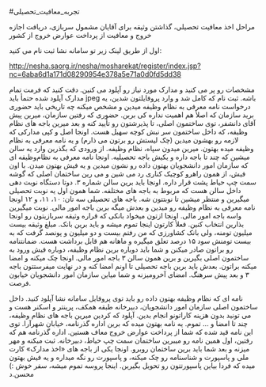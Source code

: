#تجربه_معافیت_تحصیلی

مراحل اخذ معافیت تحصیلی، گذاشتن وثیقه برای آقایان مشمول سربازی، دریافت اجازه خروج و معافیت از پرداخت عوارض خروج از کشور

اول از طریق لینک زیر تو سامانه نشا ثبت نام می کنید:

http://nesha.saorg.ir/nesha/mosharekat/register/index.jsp?nc=6aba6d1a171d08290954e378a5e71a0d0fd5dd38

 مشخصات رو پر می کنید و مدارک مورد نیاز رو آپلود می کنین. دقت کنید که فرمت تمام مدارک آپلود شده حتمأ باید jpeg باشه. ثبت نام‌ که کامل شد و وارد پروفایلتون شدین، یه درخواست نامه معرفی به نظام وظیفه میدین و مشخص میکنه چه تاریخی باید حضوری برید سازمان که اصلأ هم اهمیت نداره کی برین. حضوری که رفتین سازمان، میرین پیش آقای دانشفر، توی ساختمون اصلی، تا پذیرشتون رو تأیید کنه و بعد میرین باجه های نظام وظیفه، که داخل ساختمون سر نبش کوچه سهیل هست. اونجا اصل و کپی مدارکی که لازمه رو بهشون میدین (چک لیستش رو برتون می ذارم) و یه نامه معرفی به نظام وظیفه میده بهتون.
میرین میدون سپاه، نظام وظیفه. از ورودی که بگذرین وارد یه سالن میشین که چند تا باجه داره و یکیش باجه تحصیلیه. اونجا نامه معرفی به نظام‌وظیفه ای که سازمان امور دانشجویان بهتون داده رو ‌نشون میدین و یه فیش بهتون میدن. با اون فیش، از همون راهرو ‌کوچیک کناری رد می شین و‌ می رین ساختمان اصلی که گوشه سمت چپ حیاط پشت قرار داره. اونجا باید برین سالن شماره ۳. دو‌تا دستگاه نوبت دهی داخل سالن هست که مربوط به باجه های مختلفه. شما همون اول یه ‌نوبت تحصیلی میگیرین و ‌منتظر میشین تا نوبتتون شه. باجه های تحصیلی سه تان: ۱۰، ۱۱، و ۱۲
اونجا نامه معرفی به نظام وظیفه رو‌ میدین و بعدش میگه برین باجه امور مالی. نوبت میگیرین واسه باجه امور مالی. اونجا ازتون میخواد بانکی که قراره وثیقه سربازیتون رو اونجا بذارین ‌انتخاب کنین. 
فعلأ کارتون اینجا تموم میشه و باید برین بانک. مبلغ وثیقه بیست میلیون تومنه، ولی بانک کشاورزی که من رفتم بیست و‌ دو‌ میلیون و پونصد گرفت که به بیست تومنش سود ۱۵ درصد تعلق میگیره و ماهانه هم قابل برداشت هست. ضمانتنامه رو براتون صادر میکنن و شما باید دوباره برین نظام وظیفه، دوباره فیش ورود به ساختمون اصلی بگیرین و برین همون سالن ۳ باجه امور مالی. اونجا چک میکنه و امضا میکنه براتون. بعدش باید برین باجه تحصیلی تا اونم امضا کنه و‌ در نهایت میفرستتون باجه ۳ و بعد پیش سرهنگ. امضای آخرو‌میزنه و شما میاین سازمان امور دانشجویان خیابون فرصت.

نامه ای که نظام وظیفه بهتون داده رو باید توی پروفایل سامانه نشا آپلود کنید. داخل ساختمون اصلی سازمان امور دانشجویان، دبیرخانه طبقه همکف، پرینتر و ‌اسکنر هست و ‌می تونید بدون هزینه کاراتونو انجام بدین. آپلود که کردین میرین باجه های نظام وظیفه، چند تا امضا و ... تموم. یه نامه بهتون میده که برین اداره گذرنامه، خیابان شهرآرا. توی این نامه قید شده که شما از پرداخت عوارض خروج معاف هستین.
اداره گذرنامه هم که رفتین، اول همین نامه رو میبرین ساختمان سمت چپ حیاط، دبیرخانه. ثبت میکنه و مهر میزنه و بعد شما باید برین ساختمان روبرو. اونجا یکی از باجه های «اخذ مدارک» کارت ملی و پاسپورت و شناسنامه رو چک میکنه، و پاسپورت رو‌ نگه میداره و یه فیش بهتون میده که فردا بیاین پاسپورتتون رو تحویل بگیرین. 
اینجا پروسه تموم میشه، سفر خوش :)
محسن.د